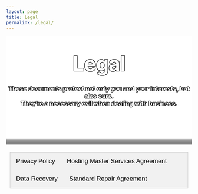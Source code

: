 ```yaml
---
layout: page
title: Legal
permalink: /legal/
---
```

<style type="text/css" media="screen">
  .title-container {
    margin: 10px auto;
    #max-width: 600px;
    text-align: center;
    color: white;
    text-shadow: -1px -1px 0 #000, 1px -1px 0 #000, -1px 1px 0 #000, 1px 1px 0 #000;
    background-color: white;
    background-image: url("/images/legal.jpg");
    background-position: center; /* Center the image */
    background-repeat: no-repeat; /* Do not repeat the image */
    background-size: cover; /* Resize the background image to cover the entire container */
    #padding-bottom: 2px;
    #padding-top: 1px;
  }
  .header-img-shadow {
    box-shadow: inset 0px -20px 10px -5px rgba(0,0,0,0.5);
  }
  h1 {
    margin: 30px 0;
    font-size: 4em;
    line-height: 1;
    letter-spacing: -1px;
  }
  .page-content {
       background: rgb(2,0,36);
       background: linear-gradient(185deg, rgba(2,0,36,1) 0%, rgba(9,9,121,1) 25%, rgba(0,212,255,1) 100%); 
  }
  .wrapper {
      background-color: white;
      max-width: 80%;
      margin-right: auto;
      margin-left: auto;
      box-shadow: 0px 8px 15px 5px rgba(0,0,0,0.4);
  }
  .main-content {
    text-align: center;
    padding: 10px;
  }
  .column {
  float: left;
  width: 33%;
  padding-top: 10px;
}
.row:after {
  content: "";
  display: table;
  clear: both;
}
@media screen and (max-width: 600px) {
  .column {
    width: 100%;
  }
}

/* Style the tab */
.tab {
  overflow: hidden;
  border: 1px solid #ccc;
  background-color: #f1f1f1;
}

/* Style the buttons inside the tab */
.tab button {
  background-color: inherit;
  float: left;
  border: none;
  outline: none;
  cursor: pointer;
  padding: 14px 16px;
  transition: 0.3s;
  font-size: 17px;
}

/* Change background color of buttons on hover */
.tab button:hover {
  background-color: #ddd;
}

/* Create an active/current tablink class */
.tab button.active {
  background-color: #ccc;
}

/* Style the tab content */
.tabcontent {
  display: none;
  padding: 6px 12px;
  border: 1px solid #ccc;
  border-top: none;
  overflow-x: auto;
}

.tab_content_text {
    text-align: left !important;
}
</style>

<div class="background-img"></div>
<div class="title-container">
  <br>
  <h1>Legal</h1>

  <h3><strong>These documents protect not only you and your interests, but also ours. <br>They’re a necessary evil when dealing with business.</strong></h3>
  <br>
  <br>
  <br>
  <br>
<div class="header-img-shadow"><br></div>
</div>

<div class="main-content">
    <div class="tab">
        <button class="tablinks" onclick="openTab(event, 'Privacy Policy')" id="defaultOpen">Privacy Policy</button>
        <button class="tablinks" onclick="openTab(event, 'HostingMSA')">Hosting Master Services Agreement</button>
        <button class="tablinks" onclick="openTab(event, 'Data Recovery')">Data Recovery</button>
        <button class="tablinks" onclick="openTab(event, 'SRA')">Standard Repair Agreement</button>
</div>

<div id="Privacy Policy" class="tabcontent" markdown="1">

[Markdown Test](/)

</div>

<div id="HostingMSA" class="tabcontent">
        <h3>Hosting Master Services Agreement</h3>
        <div class="tab_content_text"><h4 style="text-align: center;"></h4>
<h4 style="text-align: center;"></h4>
<h4 style="text-align: center;"></h4>
<h4 style="text-align: center;"></h4>
<h4 style="text-align: center;">Current Version: 1.0</h4>
<div class="c-intro__body">
<p style="text-align: center;"><span style="font-size: 16px;"><strong>Last Updated</strong>: 14 March 2020<br> </span><span style="font-size: 16px;"><strong>Effective Date</strong>: 01 April 2020</span></p>
<p>&nbsp;</p>
<p><strong>Preface</strong><br> Solutions By Brendan and our contractors, suppliers, subsidiaries and affiliates (collectively known from hereon in as “Solutions By Brendan”, “SB2 Group”, “We”, “Us” or “Our”) welcome you to our website <a href="https://solutionsbybrendan.com.au/">https://solutionsbybrendan.com.au/</a> (the “Website”). Thank you for taking an interest in our products and services (the “Service” or “Services”).</p>
<p>Please read these Terms of Service carefully before using the Services. These Terms of Service apply to all users of the Services. If you are using the Services on behalf of an entity, organisation, or company, you represent and warrant that you have the authority to bind such organisation to these Terms of Service and you agree to be bound by these Terms of Service on behalf of such organisation. Agreeing to use the Services by clicking “Sign Up” constitutes your acceptance and agreement to be bound by these Terms of Service, and all other operating rules, policies and procedures that may be published from time to time on the Website by us, each of which is incorporated by reference and each of which may be modified from time to time without notice to you. You also acknowledge receipt of our Privacy Policy. If you ordered the Services on the Website, use the Website, or otherwise engage in any electronic transaction with respect to the Services, then you agree to receive any updates to our Privacy Policy by accessing the Website. By using our Website or purchasing our products or services, you agree that we may use and share your personal information in accordance with the terms of our Privacy Policy.</p>
<p>SB2 Group reserves the right, at any time, to amend or modify these Terms of Service without prior notice to you; provided that if any alterations constitute a material change to these Terms of Service, SB2 Group will notify you by posting an announcement on the Website. Any amendments or modifications will take effect immediately once they have been posted to the Website. By continuing to access or use the Services after any amendments have been made, you agree to be bound by any modifications made to the Terms of Service. For this reason, we encourage you to regularly review the Terms of Service. If you do not agree to any modifications, you must immediately stop using the Services.</p>
<p>&nbsp;</p>
<ol>
<li><strong>Eligibility and&nbsp;Registration</strong>
<ul>
<li>The Services provided by Us are not targeted towards, or intended for use by persons under the age of 13. By using Our Services, you acknowledge that you are 13 years of age or older. If you are under the age of 13, you may not under any circumstances use the Services provided by Us. You are solely responsible for ensuring that these Terms of Service are in compliance with all laws, rules and regulations applicable to you and the right to access the Services is revoked where these Terms of Service and/or use of the Services is prohibited, or to the extent offering, sale or provision of the Services conflicts with any applicable law, rule or regulation. Further, the Services are offered only for your use, and not for the use or benefit of any third party.</li>
<li>To sign up for the Services, you must register an account (an “Account”). You must provide us with accurate and complete information. Should your personal information change, you must keep your Account information with us up to date. You shall not: (i) Select or use a username of another person with the intent to impersonate that person; (ii) Use as a username, a name subject to any rights of a person or company other than you without appropriate authorisation; or (iii) use a name that is otherwise offensive, vulgar or obscene.</li>
<li>You are solely responsible for any activity that occurs on your Account, regardless of whether the activities were carried out by you, your employees or a third party such as contractors or agents. You are also responsible for ensuring the security of your Account and passwords. You may never use another person’s Account without their permission.</li>
<li>You must notify us in writing immediately of any changes to your eligibility to use our Services, breach of the security of your Account or any Services associated with your account. Account information should never be published or distributed.</li>
<li>You have the ability to close your accounts with us.</li>
<li>SB2 GROUP WILL NOT BE LIABLE FOR ANY LOSS OR DAMAGE TO YOU, YOUR BUSINESS OR ANY THIRD PARTY AS A RESULT OF YOUR FAILURE TO PROVIDE US WITH ACCURATE INFORMATION OR TO KEEP YOUR ACCOUNTS SECURE.</li>
</ul>
</li>
<li><strong>Content</strong>
<ul>
<li>For the purposes of these Terms of Service, the term “Content” shall include, but is not limited to, information, data, text, written posts and comments, software, scripts, graphics, and interactive features generated, provided, or otherwise made accessible on or through our Services. “Content” also includes all User Content (defined below)</li>
<li>All content added, created, uploaded, submitted, distributed, or posted to the Services by users (collectively known as “User Content”), whether public or private, is the sole responsibility of the person who originated such User Content. You represent that all User Content provided to you is accurate, complete, up to date, and in compliance with all relevant laws, rules and regulations. You acknowledge that all content accessed by you using the Service is at your own risk and you will be solely responsible for any damages or loss to you or any other party.</li>
<li>The Services may contain Content specifically provided by us. Such content is protected by copyrights, trademarks, service marks, patents, trade secrets or other proprietary rights and laws. You shall abide by and maintain all copyright notices, information, and restrictions contained in any Content accessed through the Services.</li>
<li>Subject to these Terms of Service, we grant each user of the Services a worldwide, non-exclusive, revocable, non-sublease license and non-transferable license to use (i.e., to download and display locally) Content solely for purposes of using the Services. Use, reproduction, modification, distribution or storage of any Content for purposes other than the use of the Services is expressly prohibited without prior written permission from us. You shall not sell, license, rent, or otherwise use or exploit any Content for commercial use or in any way that violates any third party right.</li>
<li>Some Content will be marked on the Service as “Creative Commons Content”. Creative Commons Content will be identified with a Creative Commons icon. We hereby grant each user of the Services a license to Creative Commons Content under the Creative Commons CC BY-NC-SA 4.0 US license, available at https://creativecommons.org/licenses/by-nc-sa/4.0/. You agree to abide by the terms of the Creative Commons License when using Creative Commons Content.</li>
</ul>
</li>
<li><strong>Acceptable Usage of the Services</strong>
<ul>
<li>As a condition of use, you accept to not use the Services for any purpose that is prohibited by these Terms of Service. You are solely responsible for the activity on your account and Services provisioned to your account, and the activity of any sub-users that use your Account.</li>
<li><strong><em>COPYRIGHT AND USE OF CONTENT</em></strong>
<ul>
<li>You agree that you will not transmit, distribute, post, store, link or otherwise traffic in Content, information, software or materials on or through the Service that (i) is unlawful, threatening, abusive, harassing, defamatory, libellous, deceptive, fraudulent, invasive of others privacy, tortious, offensive, profane, contains unlawful pornography (for example, but not limited to, child pornography), or is otherwise deemed by Us to be inappropriate, (ii) you know is false, untruthful or inaccurate, (iii) constitutes unauthorised or unsolicited advertising, (iv) impersonates any person or identity, including Our Employees or Representatives, or (v) includes identification of any person such as Government issued identification, or financial documentation. SB2 Group may, at its sole discretion, permit adult websites that abide by Australian Federal and State laws and regulations.</li>
</ul>
</li>
<li><strong><em>ABUSE OF SERVICES</em></strong>
<ul>
<li>You shall not: (i) perform any actions on the Service that imposes or may impose (as determined by SB2 Group) an unreasonable or disproportionately large load on our (or our Third Party Providers’) infrastructure; (ii) interfere, or attempt to interfere with the proper working of the Services or any activities conducted on the Services; (iii) bypass, circumvent or attempt to bypass or circumvent any measures we may use to precent or restrict access to the Services (or other accounts, computer or networks connected to the Service); (iv) run any form of auto-responder or “spam” creation or distribution system on the Service; (v) host software with the intent of “crawling” any page or website (known as a “Spider”); (vi) harvest or scrape any kind of Content from the Service; (vii) use the Services for high risk activities, including, but not limited to: operation of Air Traffic Control systems, Life Support systems, Power Generation plants, or any other use where the failure of our Service could result in death, personal injury or environmental damage; or (viii) otherwise take any action in violation of our guidelines and policies.</li>
<li>You shall not (directly or indirectly) decipher, decompile, disassemble, reverse engineer or otherwise attempt to derive any source code or underlying ideas or algorithms of any part of the Services except to the limited extent applicable laws specifically prohibit such restrictions.</li>
<li>Accounts must not: (i) run mass downloading services such as, but not limited to, Torrents, Seed Boxes, Usenet; (ii) run TOR services in any form; (iii) run crypto mining software or any software which consumes excessive processor time.</li>
<li>The above terms also apply to use of the SB2 Group Network.</li>
<li>Subscribers must not use any methods to circumvent network allocation provisions. You shall only use IP addresses that were assigned to you by SB2 Group. You shall not utilise methods to circumvent bandwidth allocations.</li>
<li>Subscribers may not use the Service to distribute, receive communications or data gleaned from, or execute any action directed by any type of injurious code, including but not limited to: (i) key loggers, (ii) flood or mail bombs, (iii) Denial of Service (DOS) attacks, (iv) botnets, (v) or other actions which SB2 Group reserves the right to determine to be malicious in intent.</li>
<li>Subscribers shall not send any form of bulk email utilising their resources on a Shared Resource Service such as cPanel Shared Hosting.
<ul>
<li>Failure to abide by this shall result in suspension of Service until contact can be established with the Subscriber</li>
</ul>
</li>
<li>Subscribers shall not send bulk email utilising their resources on a Private Service unless they maintain a list of subscribed members with relevant information, and guidelines or links within emails on how to unsubscribe or be removed from the list as per SPAM ACT (2003) CTH Section 18.
<ul>
<li>Proof of a list must be presented to SB2 Group upon request.</li>
<li>Subscribers must be able to show SB2 Group their unsubscribe method.</li>
<li>Failure to provide any of the above sub-points will result in suspension of the Service until proof can be presented.</li>
</ul>
</li>
<li>Subscribers who fail to keep their websites up to date and become compromised will be suspended immediately without warning.
<ul>
<li>You will receive a notification&nbsp;once your website has been suspended, telling you why.</li>
<li>Once you prove to us that your website has been fixed and is no longer compromised, we will un-suspend your service.</li>
</ul>
</li>
</ul>
</li>
<li><strong><em>ACCOUNT TERMS</em></strong>
<ul>
<li>We reserve the right to access, read, preserve and disclose any information as we reasonably believe is necessary to (i) satisfy any applicable law, regulation, legal process or Government request, (ii) enforce these Terms of Service, including investigation of potential violations, (iii) detect, prevent or otherwise address fraud, security or technical issues, (iv) respond to user support request, or (v) protect the rights, property or safety of Us, our users and the public.</li>
<li>Subscribers are restricted from registering multiple Accounts with the same billing details without first notifying SB2 Group. Should this activity be detected without notice from the Subscriber, SB2 Group will have the right to automatically flag all accounts used with the same billing information as fraudulent or abusive.</li>
</ul>
</li>
<li><strong><em>REMEDIAL ACTION</em></strong>
<ul>
<li>Subscribers shall notify SB2 Group if and when they learn of any security breaches regarding the Services, and shall aid in any investigation or legal action that is taken by Authorities and/or SB2 Group to remedy the security breach.</li>
</ul>
</li>
</ul>
</li>
</ol>
<ol start="4">
<li><strong>Third Party Services</strong>
<ul>
<li>The Services may permit you to link to other websites, services or resources on the Internet, and other websites, services or resources may contain links to the Services. When you access third party resources on the Internet, you do so at your own risk. These other resources are not under our control, and you acknowledge that we are not responsible or liable for the content, functions, accuracy, legality, appropriateness or any other aspect of such websites or resources. The inclusion of any such link does not imply our endorsement or any association between us and their operators. You further acknowledge and agree that we shall not be responsible or liable, directly or indirectly, for any damage or loss caused or alleged to be caused by or in connection with the use of or reliance on any such content, goods or services available on or through any such website or resource. It is your responsibility to protect your system from items such as viruses, worms, Trojan horses and other items of a destructive nature.</li>
</ul>
</li>
<li><strong>Billing</strong>
<ul>
<li>SB2 Group accepts all major credit cards and debit cards. Pre-paid debit cards are not accepted.</li>
<li>You may organise other forms of payment by contacting SB2 Group at billing@sb2group.com.au</li>
<li>We use a third-party for payment processing. The processing of payments may be subject to the terms, conditions and privacy policies of the Payment Processors in addition to this Agreement. We are not responsible for error by the Payment Processors. By choosing to use paid Services, you agree to pay us, through the Payment Processors, all charges at the prices then in effect for any use of such paid Services in accordance with the applicable payment terms and you authorise us, through the Payment Processors, to charge your chosen payment provider (your “Payment Method”). You agree to make payment using that selected Payment Method. You can find more detail about how your payment information is treated within our Privacy Policy.</li>
<li>The terms of this Agreement shall be monthly, unless otherwise organised with SB2 Group, and will commence the date the Subscriber signs up. Payments must be made in AUD (Australian Dollars). Other currencies are not accepted. Subscribers are billed on their anniversary day each month unless otherwise organised with SB2 Group.</li>
<li>Subscribers have invoices generated seven (7) days prior to their due date.</li>
<li>If a Subscriber does not make payment within five (5) days after the due date, the account will be deemed in arrears.</li>
<li>Should a subscribers account fall into arrears, SB2 Group will automatically suspend the account five (5) days after the due date. SB2 Group will send no more than three (3) overdue reminders to the Subscriber between the due date and five (5) days after.</li>
<li>Subscribers services will cease to function after 5 days of non-payment.</li>
</ul>
</li>
<li><strong>Payment</strong>
<ul>
<li>The Customer agrees to pay all amounts due in clear funds within the agreed timeframe but no later than 30 days from the due date.</li>
<li>The Customer agrees that if it fails to pay in accordance with this clause, SB2 Group may:
<ul>
<li>Charge a late payment fee of $50.00 on all amounts paid after the due date;</li>
<li>Charge interest on debts at 15% per annum from time to time;</li>
<li>Charge a dishonour handling fee in the amount of $25.00;</li>
<li>Recover all collection and legal costs and expenses incurred in collecting overdue accounts on an indemnity basis;</li>
<li>Withhold supply;</li>
<li>Sue for the money owing on the Goods or services provided.</li>
</ul>
</li>
<li>Failure to comply with clause 6.1 will constitute a breach of contract and SB2 Group may treat the whole Agreement as repudiated and act accordingly.</li>
<li>In the event this agreement has been entered into by more than one party each party shall be jointly and severely liable for any amount due.</li>
</ul>
</li>
<li><strong>Default</strong>
<ul>
<li>If the Customer:
<ul>
<li>Fails to pay for any Goods or services on the due date; or</li>
<li>Otherwise breached this agreement and failed to rectify such breach within seven day’s notice; or</li>
<li>Cancel delivery of Goods or services; or</li>
<li>Commits an act of bankruptcy or allows a trustee in bankruptcy or receiver and manager to be appointed to the Customer or any of its property; or</li>
<li>Allow a judgment or order to be enforced or become enforceable against the Customer’s property; or</li>
<li>Permits proceedings to be commenced to wind the Customer up or controller, receiver, administrator, liquidator or similar officers appointed to the Customer in respect of any part of its property;</li>
</ul>
</li>
<li>then SB2 Group may enter upon the Customer’s premises (doing all that is necessary to gain access) where Goods supplied under this contract are situated at any time and re-take possession of any or all of the Goods SB2 Group has supplied to the Customer and:
<ul>
<li>Resell the Goods concerned;</li>
<li>Terminate the agreement; and</li>
<li>Sue for any monies owing.</li>
</ul>
</li>
<li>The Customer will be in default if the Customer does not pay any monies payable when called upon so to do the Customer and the Guarantor(s) jointly and severally acknowledge and agree that SB2 Group is authorised to contact a credit reporting agency throughout the term of the Agreement to obtain a report about the creditworthiness of either the Customer or the Guarantor(s) or both.</li>
<li>The Customer and the Guarantor(s) jointly and severally authorise SB2 Group to engage in the exchange of information with a credit reporting agency or with other such parties as are necessary to give effect to the contract and to the ongoing relationship between the parties hereto.</li>
<li>SB2 Group reserves the right to report a Customer’s delinquent account to a credit reporting agency should payment remain outstanding for more than 60 days. In addition SB2 Group may refer the outstanding account for debt collection or issue legal proceedings to recover any outstanding invoices. Should an account be referred for debt collection the Customer acknowledges and agrees to pay debt collection charges to be calculated at not less than 20% plus GST and will be incurred on the day SB2 Group refers the matter to their nominated debt collection agency. The Customer shall also be liable for interest and all legal recovery costs associated with such action on a solicitor and own Customer or indemnity cost basis.</li>
</ul>
</li>
<li><strong>Warranties</strong>
<ul>
<li>We have no special relationship with or fiduciary duty to you. You acknowledge that we have no duty to take any action regarding:
<ul>
<li>which Subscribers gain access to the Services;</li>
<li>what Content you access via the Services; or</li>
<li>how you may interpret or use the Content.</li>
</ul>
</li>
<li>TO THE EXTENT PERMITTED BY APPLICABLE LAW, YOU RELEASE US FROM ALL LIABILITY FOR YOU HAVING ACQUIRED OR NOT ACQUIRED CONTENT THROUGH THE SERVICES. WE MAKE NO REPRESENTATIONS CONCERNING ANY CONTENT CONTAINED IN OR ACCESSED THROUGH THE SERVICES, AND WE WILL NOT BE RESPONSIBLE OR LIABLE FOR THE ACCURACY, COPYRIGHT COMPLIANCE, OR LEGALITY OF MATERIAL OR CONTENT CONTAINED IN OR ACCESSED THROUGH THE SERVICES.</li>
<li>THE SERVICES, INCLUDING WITHOUT LIMITATION ANY INFORMATION DELIVERED AS PART OF THE SERVICES, AND CONTENT ARE PROVIDED “AS IS”, “AS AVAILABLE” AND WITHOUT WARRANTY OF ANY KIND, EXPRESS OR IMPLIED, INCLUDING, BUT NOT LIMITED TO, THE IMPLIED WARRANTIES OF TITLE, NON-INFRINGEMENT, MERCHANTABILITY AND FITNESS FOR A PARTICULAR PURPOSE, NONINTERFERENCE WITH DATA, AVAILABILITY, ACCURACY, THAT YOU WILL HAVE CONTINUOUS, UNINTERRUPTED OR SECURE ACCESS TO OUR WEBSITE OR THAT THE SERVICES ARE ERROR FREE AND ANY WARRANTIES IMPLIED BY ANY COURSE OF PERFORMANCE OR USAGE OF TRADE, ALL OF WHICH ARE EXPRESSLY DISCLAIMED. WE, AND OUR DIRECTORS, EMPLOYEES, AGENTS, SUPPLIERS, PARTNERS AND CONTENT PROVIDERS DO NOT WARRANT THAT: (I) THE SERVICES WILL BE SECURE OR AVAILABLE AT ANY PARTICULAR TIME OR LOCATION; (II) ANY DEFECTS OR ERRORS WILL BE CORRECTED; (III) ANY CONTENT OR SOFTWARE AVAILABLE AT OR THROUGH THE SERVICES IS FREE OF VIRUSES OR OTHER HARMFUL COMPONENTS; OR (IV) THE RESULTS OF USING THE SERVICES WILL MEET YOUR REQUIREMENTS. YOUR USE OF THE SERVICES IS SOLELY AT YOUR OWN RISK. THE SERVICES CONTAIN INFORMATION PROVIDED BY ONE OR MORE THIRD PARTY DATA PROVIDERS. SB2 GROUP DOES NOT CONTROL AND IS NOT RESPONSIBLE FOR THE INFORMATION PROVIDED BY ANY SUCH THIRD PARTY PROVIDER. YOU ACKNOWLEDGE AND AGREE THAT NEITHER SB2 GROUP NOR ANY SUCH THIRD PARTY PROVIDER HAS ANY OBLIGATION TO CORRECT INFORMATION ABOUT YOU EXCEPT AS REQUIRED BY APPLICABLE LAW. INFORMATION YOU REQUEST MAY NOT BE AVAILABLE OR MAY NOT BE PROVIDED, AND SB2 GROUP HAS NO LIABILITY FOR SUCH FAILURE. IN NO EVENT WILL SB2 GROUP WARRANT OR GUARANTEE THE CORRECTNESS, COMPREHENSIVENESS, COMPLETENESS, ACCURACY, TIMELINESS OF ANY INFORMATION, PRODUCTS, OR SERVICES ON THIS WEBSITE. THE INFORMATION, PRODUCTS, AND SERVICES AVAILABLE ON THE WEBSITE MAY INCLUDE TECHNICAL INACCURACIES OR TYPOGRAPHICAL ERRORS. THEREFORE, YOU AGREE THAT YOUR ACCESS TO AND USE OF OUR WEBSITE, PRODUCTS, SERVICES AND CONTENT ARE AT YOUR OWN RISK.</li>
</ul>
</li>
<li><strong>Limitation of Liability</strong>
<ul>
<li>IN NO EVENT SHALL WE, NOR OUR DIRECTORS, EMPLOYEES, AGENTS, PARTNERS, SUPPLIERS OR CONTENT PROVIDERS, BE LIABLE UNDER CONTRACT, TORT, STRICT LIABILITY, NEGLIGENCE OR ANY OTHER LEGAL OR EQUITABLE THEORY WITH RESPECT TO THE SERVICES (I) FOR ANY LOST PROFITS, DATA LOSS, COST OF PROCUREMENT OF SUBSTITUTE GOODS OR SERVICES, OR SPECIAL, INDIRECT, INCIDENTAL, PUNITIVE, COMPENSATORY OR CONSEQUENTIAL DAMAGES OF ANY KIND WHATSOEVER, SUBSTITUTE GOODS OR SERVICES (HOWEVER ARISING), (II) FOR ANY BUGS, VIRUSES, TROJAN HORSES, OR THE LIKE (REGARDLESS OF THE SOURCE OF ORIGINATION), OR (III) FOR ANY DIRECT DAMAGES IN EXCESS OF (IN THE AGGREGATE) OF FEES PAID TO US FOR THE PARTICULAR SERVICES DURING THE IMMEDIATELY PREVIOUS ONE MONTH PERIOD, EVEN IF SB2 GROUP HAD BEEN ADVISED OF, KNEW, OR SHOULD HAVE KNOWN, OF THE POSSIBILITY THEREOF. SUBSCRIBER ACKNOWLEDGES THAT THE FEES PAID BY HIM OR HER REFLECT THE ALLOCATION OF RISK SET FORTH IN THIS AGREEMENT AND THAT SB2 GROUP WOULD NOT ENTER INTO THIS AGREEMENT WITHOUT THESE LIMITATIONS. SUBSCRIBER HEREBY WAIVES ANY AND ALL CLAIMS AGAINST SB2 GROUP ARISING OUT OF SUBSCRIBER’S PURCHASE OR USE OF THE SERVICES, OR ANY CONDUCT OF SB2 GROUP’S DIRECTORS, OFFICERS, EMPLOYEES, AGENTS OR REPRESENTATIVES. YOUR SOLE AND EXCLUSIVE RIGHT AND REMEDY IN CASE OF DISSATISFACTION WITH THE SERVICES OR ANY OTHER GRIEVANCE SHALL BE YOUR TERMINATION AND DISCONTINUATION OF ACCESS TO OR USE OF THE SERVICES.<br> IN ADDITION, YOU AGREE THAT SB2 GROUP IS NOT RESPONSIBLE FOR ANY DATA COMPILED BY OUR SERVICES AND THAT SB2 GROUP WILL NOT BE LIABLE, IN ANY MANNER, AS A RESULT OF YOUR EXPOSURE TO ANY DEFAMATORY, LIBELOUS, THREATENING, UNLAWFULLY HARASSING, OBSCENE OR OTHERWISE UNLAWFUL CONTENT OR DATA. IN NO EVENT SHALL SB2 GROUP, OR ANY THIRD PARTY PROVIDER OF ANY COMPONENT OF THE SERVICES OR OF ANY INFORMATION DELIVERED AS PART OF THE SERVICES, BE LIABLE TO YOU AND/OR ANY PARTY FOR ANY DAMAGES OF ANY KIND, INCLUDING BUT NOT LIMITED TO DIRECT, INDIRECT, SPECIAL, EXEMPLARY, PUNITIVE, CONSEQUENTIAL OR SIMILAR DAMAGES ARISING OUT OF OR RELATED TO THE SERVICES, CONTENT, PRODUCTS, THE USE OR INABILITY TO USE THIS WEBSITE, OR ANY LINKED WEBSITE, INCLUDING WITHOUT LIMITATION, LOST PROFITS, LOSS OF USE, BUSINESS INTERRUPTION, OR OTHER ECONOMIC LOSSES, LOSS OF PROGRAMS OR OTHER DATA, WHETHER IN AN ACTION OF CONTRACT, NEGLIGENCE OR OTHER TORTIOUS ACTION, EVEN IF SB2 GROUP IS ADVISED OF THE POSSIBILITY OF SUCH DAMAGES, INCLUDING LIABILITY ASSOCIATED WITH ANY VIRUSES WHICH MAY INFECT YOUR COMPUTER EQUIPMENT. SOME JURISDICTIONS LIMIT OR PROHIBIT THE FOREGOING LIMITATIONS, AND IN SUCH JURISDICTIONS THE FOREGOING LIMITATIONS SHALL BE APPLIED TO THE MAXIMUM EXTENT PERMITTED BY LAW.</li>
</ul>
</li>
</ol>
<ol start="8">
<li><strong>Backups</strong>
<ul>
<li>Subscriber is solely responsible for the preservation of Subscriber’s data which Subscriber saves onto its virtual server or cPanel account (the “Data”). EVEN WITH RESPECT TO DATA AS TO WHICH SUBSCRIBER CONTRACTS FOR BACKUP SERVICES PROVIDED BY SB2 GROUP, TO THE EXTENT PERMITTED BY APPLICABLE LAW, SB2 GROUP SHALL HAVE NO RESPONSIBILITY TO PRESERVE DATA. SB2 GROUP SHALL HAVE NO LIABILITY FOR ANY DATA THAT MAY BE LOST, OR UNRECOVERABLE, BY REASON OF SUBSCRIBER’S FAILURE TO BACKUP ITS DATA OR FOR ANY OTHER REASON.</li>
</ul>
</li>
<li><strong>Indemnification</strong>
<ul>
<li>YOU SHALL DEFEND, INDEMNIFY, AND HOLD HARMLESS US, OUR AFFILIATES, PARENTS, SUBSIDIARIES, ANY RELATED COMPANIES, LICENSORS AND PARTNERS, AND EACH OF OUR AND THEIR RESPECTIVE EMPLOYEES, OFFICERS, DIRECTORS, AGENTS, CONTRACTORS, DIRECTORS, SUPPLIERS AND REPRESENTATIVES FROM ALL LIABILITIES, CLAIMS, AND EXPENSES, INCLUDING REASONABLE ATTORNEYS’ FEES, THAT ARISE FROM OR RELATE TO YOUR (OR ANY THIRD PARTY USING YOUR ACCOUNT OR IDENTITY IN THE SERVICES) USE OR MISUSE OF, OR ACCESS TO, THE SERVICES, CONTENT, OR OTHERWISE FROM YOUR USER CONTENT, VIOLATION OF THESE TERMS OF SERVICE OR OF ANY LAW, OR INFRINGEMENT OF ANY INTELLECTUAL PROPERTY OR OTHER RIGHT OF ANY PERSON OR ENTITY. WE RESERVE THE RIGHT TO ASSUME THE EXCLUSIVE DEFENSE AND CONTROL OF ANY MATTER OTHERWISE SUBJECT TO INDEMNIFICATION BY YOU, IN WHICH EVENT YOU WILL ASSIST AND COOPERATE WITH US IN ASSERTING ANY AVAILABLE DEFENSES.</li>
</ul>
</li>
<li><strong>Termination and Access</strong>
<ul>
<li>SB2 Group reserves the right, in our sole discretion, to terminate your access to all or any part of the Services at any time, with or without notice, effective immediately, including but not limited to as a result of your violation of any of these Terms of Service or any law, or if you misuse system resources, such as, by employing programs that consume excessive network capacity, CPU cycles, or disk IO. Any such termination may result in the forfeiture and destruction of information associated with your Account. SB2 Group may provide prior notice of the intent to terminate Services to you if such notice will not, in SB2 Group’s discretion, run counter to the intents and purposes of these Terms of Service. Except as otherwise set forth hereunder, any and all fees paid hereunder are non-refundable and any and all fees owed to SB2 Group before such termination shall be immediately due and payable, including any liabilities that may have been incurred prior to termination such as SB2 Group’s costs for collection (including attorneys’ fees) of any such charges or other liabilities. Upon termination, any and all rights granted to Subscriber by this Agreement will immediately be terminated, and Subscriber shall promptly discontinue all use of the Services. If you wish to terminate your Account, you may do so by following the instructions on the Website or through the Services. All provisions of these Terms of Service which by their nature should survive termination shall survive termination, including, without limitation, licenses of User Content, ownership provisions, warranty disclaimers, indemnity and limitations of liability.</li>
</ul>
</li>
<li><strong>Disputes</strong>
<ul>
<li>If the Customer disputes any Goods sold or services supplied by SB2 Group are faulty, defective or disputes the Invoices the Company has issued, the Customer must notify their reasons in writing to SB2 Group within 7 days of the Invoice date, failing which the Customer loses any right to dispute the quality of the Goods, services or quantum of.</li>
</ul>
</li>
<li><strong>Dispute Resolution</strong>
<ul>
<li>Mindful of the high cost of litigation, you and SB2 Group agree to the following dispute resolution procedure: in the event of any controversy, claim, action or dispute arising out of or related to: (i) the Website; (ii) this Agreement; (iii) the Services; (iv) the breach, enforcement, interpretation, or validity of this Agreement; or (v) any other dispute between you and SB2 Group (“Dispute”), the party asserting the Dispute shall first try in good faith to settle such Dispute by providing written notice to the other party (by first class or registered mail) describing the facts and circumstances (including any relevant documentation) of the Dispute and allowing the receiving party 30 days in which to respond to or settle the Dispute. Notice shall be sent (1) to SB2 Group, PO BOX 81, KURMOND, New South Wales, 2757, Australia or (2) to you at: your last-used billing address or the billing and/or shipping address in your Account information. Both you and SB2 Group agree that this dispute resolution procedure is a condition precedent that must be satisfied prior to initiating any arbitration or filing any claim against the other party.</li>
</ul>
</li>
<li><strong>Metadata Collection</strong>
<ul>
<li>SB2 Group must collect and store metadata relating to our services as per&nbsp;the&nbsp;<em>Telecommunications (Interception and Access) Act 1979.&nbsp;</em>We do not collect and store, for example entire emails; we only collect the “headers” of emails which tell us who sent an email, who the recipient was, date and time, and IP addresses. The actual content of the email is never captured. More information about this can be found under our Privacy Policy.</li>
</ul>
</li>
<li style="font-size: 14px;"><strong style="font-size: 14px;">Changes to this Document</strong>
<ul style="font-size: 14px;">
<li style="font-size: 14px;">This Terms of Service document&nbsp;may be modified from time to time, so please review it frequently. Changes to our Terms of Service&nbsp;will be posted on the Site and we recommend that you review our Terms of Service regularly&nbsp;to ensure you are aware of any changes made to it. A user is bound by any changes to our Terms of Service&nbsp;when he or she uses the Services after such changes have been first posted. In the event that the modifications materially alter your rights or obligations hereunder, we will make reasonable efforts to notify you of the change. For example, we may send a message to your email address, if we have one on file, or generate a pop-up or similar notification when you access the Services for the first time after such material changes are made. Please check our Terms of Service&nbsp;each time you use our Site for the most current information.<strong><br> </strong></li>
</ul>
</li>
</ol>
</div></div>
</div>
</div>

<div id="Data Recovery" class="tabcontent">
    <h3 style="text-align: center;">Data Recovery</h3>
<div class="tab_content_text"><h4 style="text-align: center;">Current Version: 1.0</h4>
<div class="c-intro__body">
<p style="text-align: center;"><span style="font-size: 16px;"><strong>Last Updated</strong>: 01 February 2021<br> </span><span style="font-size: 16px;"><strong>Effective Date</strong>: 01 February 2021</span></p>
<p style="text-align: center;"><span style="font-size: 16px;"></span></p>
</div>
<p>I confirm that I am the owner of the drive/media or agent of said owner and have permission to authorise the copying of the data from one drive/media to another or any other process deemed necessary by Solutions By Brendan. I authorise Solutions By Brendan to ship my drive/media, if they deem it necessary.</p>
<p>I confirm that the drive/media as supplied is not fully working and will not hold Solutions By Brendan or it agents liable for any damage or loss of data caused to the drive/media or any other hardware supplied by me, before or subsequent to any work carried out upon the drive/media.</p>
<p>I, the undersigned requester, understand and accept all risks associated with having Solutions By Brendan attempt to recover data from my media at my request. I understand that even with the exercise of due care by technicians, in order for the data to be recovered, the process itself may result in damage, to include, but not limited to, the media itself or the data on it.</p>
<p>In consideration of Solutions By Brendan recovering or attempting to recover the data on this media, I voluntarily assume all risk of loss and/or damage to the media and agree to indemnify, hold harmless, and defend Solutions By Brendan or its employees, and any third parties from any and all claims, demands and causes of action whatsoever in law, equity, before any administrative agency or judicial tribunal arising from the aforesaid rendering of services.</p></div>
</div>

<div id="SRA" class="tabcontent">
<h3 style="text-align: center;">Standard Repair Agreement</h3>
<div class="tab_content_text"><h4 style="text-align: center;">Current Version: 1.0</h4>
<div class="c-intro__body">
<p style="text-align: center;"><span style="font-size: 16px;"><strong>Last Updated</strong>: 01 February 2021<br> </span><span style="font-size: 16px;"><strong>Effective Date</strong>: 01 February 2021</span></p>
</div>
<p><strong></strong></p>
<p><strong>REGARDING REPAIR SERVICES:</strong></p>
<p><strong>WE’RE ALLOWED TO WORK ON YOUR DEVICE.</strong></p>
<p>You are authorising Solutions By Brendan (SB2) to repair to your device. You agree to not touch anything during the process to prevent damage. Touching with or interfering with the repair voids any warranties. You understand that SB2 is an independent repair agent and is not an authorised service dealer or provider.</p>
<p><strong>ACCEPTED PAYMENT METHODS.</strong></p>
<p>Payment methods accepted are Cash, Direct Deposit, VISA, Mastercard or AMEX. No other forms of payment are acceptable, and we reserve the right to keep a device until payment is rendered via an acceptable payment method.  </p>
<p><strong>WE DO NOT TAKE RESPONSIBILITY FOR COSMETIC FLAWS</strong></p>
<p>The way we state the condition of the item in the notes of item prior to repair is a brief overview and does not denote all possible defects &amp; problems with the device to be repaired. This may be edited as more problems are found, even after form is signed. Any pre-existing defects, or future defects that come up as a result of pre-existing defects are not the responsibility of, or warrantied by, Solutions By Brendan or any of its members. You accept by signing this document that how we state a device’s condition is how it was received, and that no defects or problems we state were caused by us. You acknowledge that Solutions By Brendan is not liable for any defects or problems with a device unless we specifically take responsibility for such problem or defect.</p>
<p> We are not responsible for any scratches, dents, dings, etc. Most devices we receive are heavily damaged already. We have very strict procedures on how we handle customer devices so they leave in the same or better cosmetic condition than they came in, but in no way can we be held liable for any perceived cosmetic issues, such as – <em>“this scratch wasn’t here when it was dropped off.”</em></p>
<p><strong><br> </strong></p>
<p><strong>&nbsp;</strong></p>
<p><strong>WE ARE IN NO WAY, SHAPE, OR FORM RESPONSIBLE FOR YOUR DATA OR HARD DRIVE.</strong></p>
<p>On data recovery &amp; data transfer jobs, it is your responsibility to check your data in the store. You agree to sign a waiver of liability once you have seen for yourself that your data is on this drive. You accept that we are in no way liable for any data on your device for any of our offered services. We do not accept liability for data. By signing this document, you agree to two points. First point being that hard drives are a volatile, mechanical storage media that can malfunction at any time. Second point being that any hard drive malfunction cannot be blamed on Solutions By Brendan, nor may we be held responsible for any hard drive, solid state drive, solid state hybrid drive, or flash memory malfunction on any machine in our possession.</p>
<p><strong>By accepting these terms of service, you accept that we are in no way liable for your data. </strong></p>
<p><strong>WARRANTY INFORMATION</strong></p>
<p>Limited warranty on service is 1 year on LCD Screen replacements, 1 year on Hard drive &amp; memory replacements, and 3 months on motherboard repairs &amp; replacements. Warranty may be voided by further physical damage to the device, negligence, or liquid damage. Warranty is only for the specific part we have replaced and not for any other issues or parts on the device. We repair delicate devices that break easily. If you are here, the device has likely been mistreated once by a drop, spill, or shock of some sort. You accept that any future issues with other functions on the device are related to prior shock, not our workmanship. We offer warranty service only – not refunds, and any service for which one changes their mind or otherwise decides they do not want done, for any reason, requires the technician to undo repair work in order for no further monies to be owed to Solutions By Brendan.</p>
<p><strong><br> </strong></p>
<p><strong>&nbsp;</strong></p>
<p><strong>WARRANTY DOES NOT COVER IF YOU CRACK IT, DROP IT OR SPILL LIQUID ON IT AGAIN.</strong></p>
<p>Warranty does NOT cover a device that has suffered mishandling once it has left our workshop. By signing this document, you accept the following.</p>
<ul>
<li>A screen cannot crack on its own. A screen only cracks when physically impacted.</li>
<li>It is your responsibility to inspect the device prior to receiving it back from us to ensure it was not given back to you cracked.</li>
<li>A dent doesn’t appear by itself.</li>
<li>Liquid doesn’t magically enter your device without a source.</li>
</ul>
<p>In recognition of the relative risks and benefits of the project to both the Client and the Consultant, the risks have been allocated such that the Client agrees, to the fullest extent permitted by law, to limit the liability of the Consultant to the Client for any and all claims, losses, costs, damages of any nature whatsoever or claims expenses from any cause or causes, including attorneys’ fees and costs and expert witness fees and costs, so that the total aggregate liability of the Consultant to the Client shall not exceed the Consultant’s total fee for services rendered on this project. It is intended that this limitation apply to any and all liability or cause of action however alleged or arising, unless otherwise prohibited by law.</p>
<p>&nbsp;</p>
<p><strong>FURTHER WARRANTY INFORMATION.</strong></p>
<p><strong>&nbsp;</strong></p>
<p>Warranty will be voided if your device is opened or serviced by anyone other than SB2. Even if you are just curious and take a peek; your warranty will be voided.</p>
<p><strong>&nbsp;</strong></p>
<p>Work performed by SB2 technicians may void any manufacturer warranties your device may have. We do not assume any liability if your device is still under warranty and you choose to get it serviced through us.</p>
<p>&nbsp;</p>
<p>We will not offer warranty on any part that was not replaced by us. If we replace your SMC or a resistor, we will not warranty the CPU or any other component on the board that we didn’t touch. All chips and components are logged if we work on them.</p>
<p>&nbsp;</p>
<p>We only offer warranty for the originally declared fault. Your device does not fall under warranty if another issue, other than the originally declared fault, presents itself after you take receipt of the device.</p>
<p>&nbsp;</p>
<p>&nbsp;</p>
<p>&nbsp;</p>
<p><strong>DEVICE COLLECTION POLICY</strong></p>
<p><strong>&nbsp;</strong></p>
<p>You must collect or pay for your device repair within 30 days of job completion. If you don’t, your device will be deemed as “Uncollected Goods” under the Uncollected Goods Act 1995. The device may incur a storage fee if you fail to collect your device within 30 days of completion.</p>
<p>&nbsp;</p>
<p>We also have the right to sell or dispose of uncollected goods after the required time has elapsed; in accordance with Australian Consumer Law and the Fair Trading Act 2012 (specifically, sections 60, 61 and 62) as well as the Uncollected Goods Act 1995. If you don’t pay for, or collect your device in the required timeframe, you can’t go after us if we dispose of it or sell it.</p>
<p>&nbsp;</p>
<p><strong>CREDIT TERMS</strong></p>
<p>&nbsp;</p>
<p>SB2 does not offer any form of credit. Your device will not leave the workshop unless payment has been received in full. If you decide to perform a chargeback, you’ll be obligated to pay us the full amount, along with any fees which are incurred as a result of your chargeback attempt. This includes fees from debt collection agencies and any court fees which may be incurred.</p>
<p>&nbsp;</p>
<p><strong>IF WE NEED TO ORDER PARTS</strong></p>
<p>&nbsp;</p>
<p>If we need to order any parts for the repair, the repair time can vary. We don’t have control of the postal services in Australia or other types of delivery, and as a result we can’t guarantee you an exact timeframe. Special parts may require a further deposit to be paid upfront. These deposits are NOT refundable.</p>
<p>&nbsp;</p>
<p><strong>IF THE DEVICE IS FOUND TO BE STOLEN</strong></p>
<p>&nbsp;</p>
<p>If the device is found to be stolen, you are not going to get it back. All of your information will be forwarded to the Police, along with the stolen property.</p></div>
</div>


<script>
    document.getElementById("defaultOpen").click();

    function openTab(evt, tabName) {
    // Declare all variables
    var i, tabcontent, tablinks;

    // Get all elements with class="tabcontent" and hide them
    tabcontent = document.getElementsByClassName("tabcontent");
    for (i = 0; i < tabcontent.length; i++) {
        tabcontent[i].style.display = "none";
    }

    // Get all elements with class="tablinks" and remove the class "active"
    tablinks = document.getElementsByClassName("tablinks");
    for (i = 0; i < tablinks.length; i++) {
        tablinks[i].className = tablinks[i].className.replace(" active", "");
    }

    // Show the current tab, and add an "active" class to the button that opened the tab
    document.getElementById(tabName).style.display = "block";
    evt.currentTarget.className += " active";
    }

    
</script>